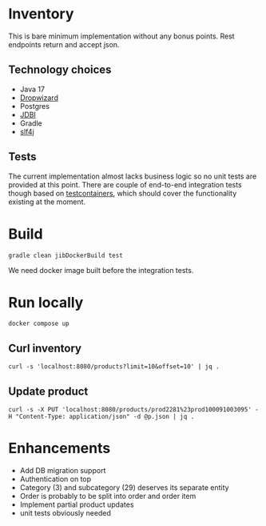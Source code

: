 # Inventory

This is bare minimum implementation without any bonus points.
Rest endpoints return and accept json.

## Technology choices

- Java 17
- [Dropwizard](dropwizard.io)
- Postgres
- [JDBI](jdbi.org)
- Gradle
- [slf4j](slf4j.org)

## Tests

The current implementation almost lacks business logic so no unit tests are provided at this point.
There are couple of end-to-end integration tests though based on [testcontainers](https://testcontainers.com/), which should cover the functionality existing at the moment.

# Build

`gradle clean jibDockerBuild test`

We need docker image built before the integration tests.

# Run locally

`docker compose up`

## Curl inventory
`curl -s 'localhost:8080/products?limit=10&offset=10' | jq .`

## Update product
`curl -s -X PUT 'localhost:8080/products/prod2281%23prod100091003095' -H "Content-Type: application/json" -d @p.json | jq .`

# Enhancements
- Add DB migration support
- Authentication on top
- Category (3) and subcategory (29) deserves its separate entity
- Order is probably to be split into order and order item
- Implement partial product updates
- unit tests obviously needed